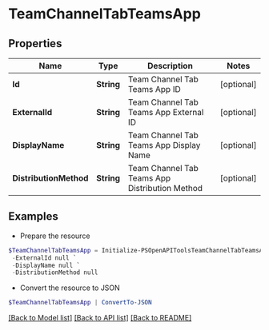 # TeamChannelTabTeamsApp
## Properties

Name | Type | Description | Notes
------------ | ------------- | ------------- | -------------
**Id** | **String** | Team Channel Tab Teams App ID | [optional] 
**ExternalId** | **String** | Team Channel Tab Teams App External ID | [optional] 
**DisplayName** | **String** | Team Channel Tab Teams App Display Name | [optional] 
**DistributionMethod** | **String** | Team Channel Tab Teams App Distribution Method | [optional] 

## Examples

- Prepare the resource
```powershell
$TeamChannelTabTeamsApp = Initialize-PSOpenAPIToolsTeamChannelTabTeamsApp  -Id null `
 -ExternalId null `
 -DisplayName null `
 -DistributionMethod null
```

- Convert the resource to JSON
```powershell
$TeamChannelTabTeamsApp | ConvertTo-JSON
```

[[Back to Model list]](../README.md#documentation-for-models) [[Back to API list]](../README.md#documentation-for-api-endpoints) [[Back to README]](../README.md)

